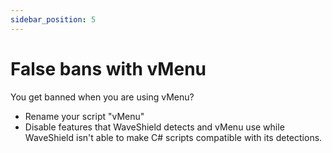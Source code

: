```yaml
---
sidebar_position: 5
---
```


# False bans with vMenu

You get banned when you are using vMenu?
- Rename your script "vMenu"
- Disable features that WaveShield detects and vMenu use while WaveShield isn't able to make C# scripts compatible with its detections.